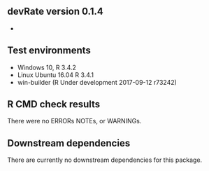 ## devRate version 0.1.4
* 

## Test environments
* Windows 10, R 3.4.2
* Linux Ubuntu 16.04 R 3.4.1
* win-builder (R Under development 2017-09-12 r73242)

## R CMD check results
There were no ERRORs NOTEs, or WARNINGs. 

## Downstream dependencies
There are currently no downstream dependencies for this package.
